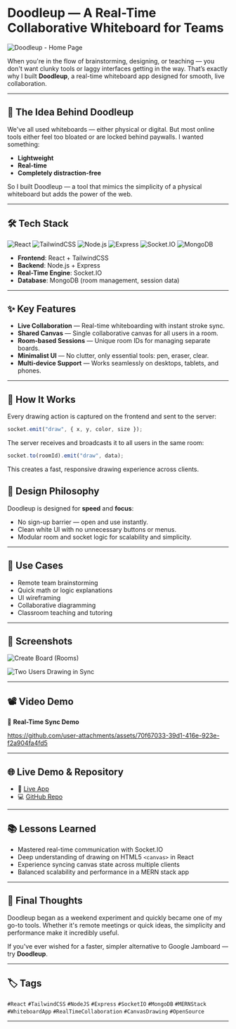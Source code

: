 # Doodleup — A Real-Time Collaborative Whiteboard for Teams

![Doodleup - Home Page](https://unibrik.blob.core.windows.net/ct-1/portfolio-image-1000x442-1750966959131.webp)

When you're in the flow of brainstorming, designing, or teaching — you don't want clunky tools or laggy interfaces getting in the way. That’s exactly why I built **Doodleup**, a real-time whiteboard app designed for smooth, live collaboration.

---

## 🚀 The Idea Behind Doodleup

We've all used whiteboards — either physical or digital. But most online tools either feel too bloated or are locked behind paywalls. I wanted something:

- **Lightweight**
- **Real-time**
- **Completely distraction-free**

So I built Doodleup — a tool that mimics the simplicity of a physical whiteboard but adds the power of the web.

---

## 🛠 Tech Stack

![React](https://img.shields.io/badge/React-20232A?logo=react&logoColor=61DAFB&style=flat-square)
![TailwindCSS](https://img.shields.io/badge/TailwindCSS-38B2AC?logo=tailwind-css&logoColor=white&style=flat-square)
![Node.js](https://img.shields.io/badge/Node.js-339933?logo=node.js&logoColor=white&style=flat-square)
![Express](https://img.shields.io/badge/Express.js-000000?logo=express&logoColor=white&style=flat-square)
![Socket.IO](https://img.shields.io/badge/Socket.IO-010101?logo=socket.io&logoColor=white&style=flat-square)
![MongoDB](https://img.shields.io/badge/MongoDB-47A248?logo=mongodb&logoColor=white&style=flat-square)

- **Frontend**: React + TailwindCSS  
- **Backend**: Node.js + Express  
- **Real-Time Engine**: Socket.IO  
- **Database**: MongoDB (room management, session data)

---

## ✨ Key Features

- **Live Collaboration** — Real-time whiteboarding with instant stroke sync.
- **Shared Canvas** — Single collaborative canvas for all users in a room.
- **Room-based Sessions** — Unique room IDs for managing separate boards.
- **Minimalist UI** — No clutter, only essential tools: pen, eraser, clear.
- **Multi-device Support** — Works seamlessly on desktops, tablets, and phones.

---

## 🔧 How It Works

Every drawing action is captured on the frontend and sent to the server:

```js
socket.emit("draw", { x, y, color, size });
```

The server receives and broadcasts it to all users in the same room:
```js
socket.to(roomId).emit("draw", data);
```
This creates a fast, responsive drawing experience across clients.

## 🎨 Design Philosophy

Doodleup is designed for **speed** and **focus**:

* No sign-up barrier — open and use instantly.
* Clean white UI with no unnecessary buttons or menus.
* Modular room and socket logic for scalability and simplicity.

---

## 🎯 Use Cases

* Remote team brainstorming
* Quick math or logic explanations
* UI wireframing
* Collaborative diagramming
* Classroom teaching and tutoring

---

## 📸 Screenshots

![Create Board (Rooms)](https://unibrik.blob.core.windows.net/ct-1/portfolio-image-1000x562-1750966873527.webp)

![Two Users Drawing in Sync](https://unibrik.blob.core.windows.net/ct-1/portfolio-image-1000x706-1750966878666.webp)

---

## 📽️ Video Demo

🎥 **Real-Time Sync Demo**



https://github.com/user-attachments/assets/70f67033-39d1-416e-923e-f2a904fa4fd5



---

## 🌐 Live Demo & Repository

* 🔗 [Live App](https://doodleup.unibrik.com)
* 💻 [GitHub Repo](https://github.com/jtshgit/DoodleUp)

---

## 📚 Lessons Learned

* Mastered real-time communication with Socket.IO
* Deep understanding of drawing on HTML5 `<canvas>` in React
* Experience syncing canvas state across multiple clients
* Balanced scalability and performance in a MERN stack app

---

## 💭 Final Thoughts

Doodleup began as a weekend experiment and quickly became one of my go-to tools. Whether it's remote meetings or quick ideas, the simplicity and performance make it incredibly useful.

If you've ever wished for a faster, simpler alternative to Google Jamboard — try **Doodleup**.

---

## 🏷️ Tags

`#React` `#TailwindCSS` `#NodeJS` `#Express` `#SocketIO` `#MongoDB` `#MERNStack`
`#WhiteboardApp` `#RealTimeCollaboration` `#CanvasDrawing` `#OpenSource`

---
